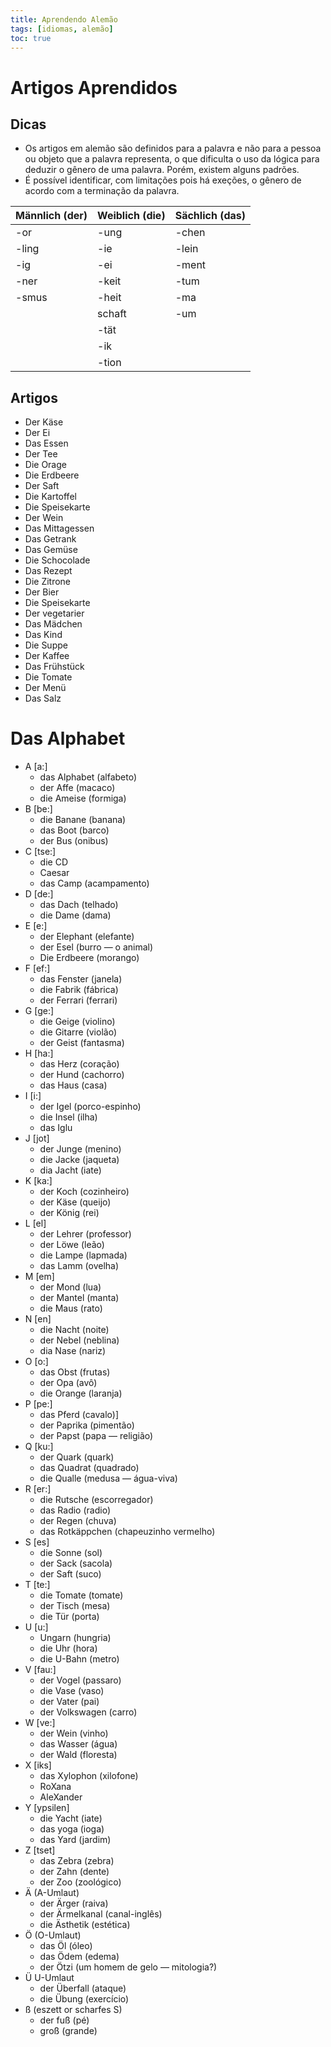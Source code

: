 ```yaml
---
title: Aprendendo Alemão
tags: [idiomas, alemão]
toc: true
---
```

# Artigos Aprendidos
## Dicas
- Os artigos em alemão são definidos para a palavra e não para a pessoa ou objeto que a palavra representa, o que dificulta o uso da lógica para deduzir o gênero de uma palavra. Porém, existem alguns padrões.
- É possível identificar, com limitações pois há exeções, o gênero de acordo com a terminação da palavra.

| Männlich (der) | Weiblich (die) | Sächlich (das) | 
| -------------- | -------------- | -------------- |
| -or            | -ung           | -chen          |
| -ling          | -ie            | -lein          |
| -ig            | -ei            | -ment          |
| -ner           | -keit          | -tum           |
| -smus          | -heit          | -ma            |
|                | schaft         | -um            |
|                | -tät           |                |
|                | -ik            |                |
|                | -tion          |                |
## Artigos
- Der Käse
- Der Ei
- Das Essen
- Der Tee
- Die Orage
- Die Erdbeere
- Der Saft
- Die Kartoffel
- Die Speisekarte
- Der Wein
- Das Mittagessen
- Das Getrank
- Das Gemüse
- Die Schocolade
- Das Rezept
- Die Zitrone
- Der Bier
- Die Speisekarte
- Der vegetarier
- Das Mädchen
- Das Kind
- Die Suppe
- Der Kaffee
- Das Frühstück
- Die Tomate
- Der Menü
- Das Salz

# Das Alphabet
- A [a:]
	- das Alphabet (alfabeto)
	- der Affe (macaco)
	- die Ameise (formiga)
- B [be:]
	- die Banane (banana)
	- das Boot (barco)
	- der Bus (onibus)
- C [tse:]
	- die CD
	- Caesar
	- das Camp (acampamento)
- D [de:]
	- das Dach (telhado)
	- die Dame (dama)
- E [e:]
	- der Elephant (elefante)
	- der Esel (burro — o animal)
	- Die Erdbeere (morango)
- F [ef:]
	- das Fenster (janela)
	- die Fabrik (fábrica)
	- der Ferrari (ferrari)
- G [ge:]
	- die Geige (violino)
	- die Gitarre (violão)
	- der Geist (fantasma)
- H [ha:]
	- das Herz (coração)
	- der Hund (cachorro)
	- das Haus (casa)
- I [i:]
	- der Igel (porco-espinho)
	- die Insel (ilha)
	- das Iglu
- J [jot]
	- der Junge (menino)
	- die Jacke (jaqueta)
	- dia Jacht (iate)
- K [ka:]
	- der Koch (cozinheiro)
	- der Käse (queijo)
	- der König (rei)
- L [el]
	- der Lehrer (professor)
	- der Löwe (leão)
	- die Lampe (lapmada)
	- das Lamm (ovelha)
- M [em]
	- der Mond (lua)
	- der Mantel (manta)
	- die Maus (rato)
- N [en]
	- die Nacht (noite)
	- der Nebel (neblina)
	- dia Nase (nariz)
-  O [o:]
	-  das Obst (frutas)
	-  der Opa (avô)
	-  die Orange (laranja)
-  P [pe:]
	-  das Pferd (cavalo)]
	-  der Paprika (pimentão)
	-  der Papst (papa — religião)
-  Q [ku:]
	-  der Quark (quark)
	-  das Quadrat (quadrado)
	-  die Qualle (medusa — água-viva)
-  R [er:]
	-  die Rutsche (escorregador)
	-  das Radio (radio)
	-  der Regen (chuva)
	-  das Rotkäppchen (chapeuzinho vermelho)
-  S [es]
	-  die Sonne (sol)
	-  der Sack (sacola)
	-  der Saft (suco)
-  T [te:]
	-  die Tomate (tomate)
	-  der Tisch (mesa)
	-  die Tür (porta)
-  U [u:]
	-  Ungarn (hungria)
	-  die Uhr (hora)
	-  die U-Bahn (metro)
-  V [fau:]
	-  der Vogel (passaro)
	-  die Vase (vaso)
	-  der Vater (pai)
	-  der Volkswagen (carro)
-  W [ve:]
	-  der Wein (vinho)
	-  das Wasser (água)
	-  der Wald (floresta)
-  X [iks]
	-  das Xylophon (xilofone)
	-  RoXana
	-  AleXander
-  Y [ypsilen]
	-  die Yacht (iate)
	-  das yoga (ioga)
	-  das Yard (jardim)
-  Z [tset]
	-  das Zebra (zebra)
	-  der Zahn (dente)
	-  der Zoo (zoológico)
-  Ä (A-Umlaut)
	-  der Ärger (raiva)
	-  der Ärmelkanal (canal-inglês)
	-  die Ästhetik (estética)
-  Ö (O-Umlaut)
	-  das Öl (óleo)
	-  das Ödem (edema)
	-  der Ötzi (um homem de gelo — mitologia?)
-  Ü U-Umlaut
	-  der Überfall (ataque)
	-  die Übung (exercício)
-  ß (eszett or scharfes S)
	-  der fuß (pé)
	-  groß (grande)
